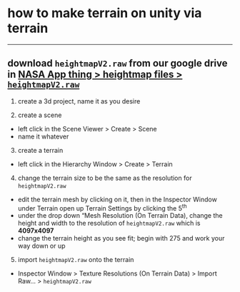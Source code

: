 # how to make terrain on unity via terrain

---

## download `heightmapV2.raw` from our google drive in [NASA App thing > heightmap files > `heightmapV2.raw`](https://drive.google.com/drive/folders/19m0dbRjIW-WezsFgpvVxBR8xJpGA-WXg?usp=sharing)

1. create a 3d project, name it as you desire

2. create a scene
- left click in the Scene Viewer > Create > Scene
- name it whatever

3. create a terrain
- left click in the Hierarchy Window > Create > Terrain

4. change the terrain size to be the same as the resolution for `heightmapV2.raw`
- edit the terrain mesh by clicking on it, then in the Inspector Window under Terrain open up Terrain Settings by clicking the 5<sup>th</sub>
- under the drop down “Mesh Resolution (On Terrain Data), change the height and width to the resolution of `heightmapV2.raw` which is **4097x4097**
- change the terrain height as you see fit; begin with 275 and work your way down or up

5. import `heightmapV2.raw` onto the terrain
- Inspector Window > Texture Resolutions (On Terrain Data) > Import Raw… > `heightmapV2.raw`
